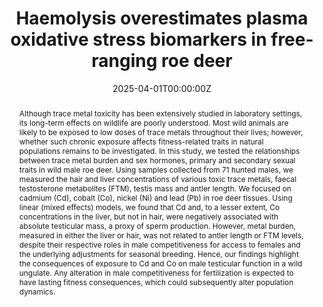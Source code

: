 ---
title: "Haemolysis overestimates plasma oxidative stress biomarkers in free-ranging roe deer"
authors:
- Pauline Vuarin
- Benjamin Rey
- admin
- François Débias
- Nadia Crini
- Renaud Scheifler
- Clémentine Fritsch
- Jean-François Lemaître
- Sonia Saïd
author_notes:
date: "2025-04-01T00:00:00Z"
doi: "https://doi.org/10.1016/j.envpol.2025.126825"

# Schedule page publish date (NOT publication's date).
publishDate: "2017-01-01T00:00:00Z"

# Publication type.
# Accepts a single type but formatted as a YAML list (for Hugo requirements).
# Enter a publication type from the CSL standard.
publication_types: ["article-journal"]

# Publication name and optional abbreviated publication name.
publication: "*Environmental Pollution* 383, 126825"
publication_short: ""

abstract: Although trace metal toxicity has been extensively studied in laboratory settings, its long-term effects on wildlife are poorly understood. Most wild animals are likely to be exposed to low doses of trace metals throughout their lives; however, whether such chronic exposure affects fitness-related traits in natural populations remains to be investigated. In this study, we tested the relationships between trace metal burden and sex hormones, primary and secondary sexual traits in wild male roe deer. Using samples collected from 71 hunted males, we measured the hair and liver concentrations of various toxic trace metals, faecal testosterone metabolites (FTM), testis mass and antler length. We focused on cadmium (Cd), cobalt (Co), nickel (Ni) and lead (Pb) in roe deer tissues. Using linear (mixed effects) models, we found that Cd and, to a lesser extent, Co concentrations in the liver, but not in hair, were negatively associated with absolute testicular mass, a proxy of sperm production. However, metal burden, measured in either the liver or hair, was not related to antler length or FTM levels, despite their respective roles in male competitiveness for access to females and the underlying adjustments for seasonal breeding. Hence, our findings highlight the consequences of exposure to Cd and Co on male testicular function in a wild ungulate. Any alteration in male competitiveness for fertilization is expected to have lasting fitness consequences, which could subsequently alter population dynamics.

# Summary. An optional shortened abstract.
summary: ''

tags:
- New articles
featured: false

# links:
# - name: ""
#   url: ""
url_pdf: 'https://pdf.sciencedirectassets.com/271833/1-s2.0-S0269749125X00178/1-s2.0-S0269749125011984/main.pdf?X-Amz-Security-Token=IQoJb3JpZ2luX2VjEK7%2F%2F%2F%2F%2F%2F%2F%2F%2F%2FwEaCXVzLWVhc3QtMSJIMEYCIQCQ%2FOCHfPp5xql%2BTsWVf%2BsPHbHLm7TI9R1srJI%2FXKnzbgIhAKFumYqZhebF295Ri3jh4SshxVKjuW2wAfD2Tb5GskSQKrIFCEcQBRoMMDU5MDAzNTQ2ODY1Igz%2Birx7ne1zWn0pycQqjwWSMm9KZ%2B032C%2BHdbwjoXcKHZXsMkkRw3iqsrdR1UpFVryvP0klGhWtEq7zT6y2jZVIXjKj%2F8PZp0LVL2Yn2LbqZvFakiSu%2Fz240PDHHY%2F7rCuuc3USnTPX5MwKRaNWnWV%2B7vtkxSYlVOai0NAw5g3DJ2bDLWc1eWJ%2BhkDlfMeVWfqHKWpceHO%2BRzADElXgwMBw0Az3%2F05qc6bGtBVJ4QxUwNGQ2Kdc7D5AX6O1IPaiUpizxvKjs9g9gHl%2FXxcpvqHF2XaxItknI%2BulwGI9U7eEFoVs%2FM730kZn%2BC5GIz5mI3HZG7%2Fu%2FJryc0Ud9RMC1bqdmV918tEzQBD4m%2FCwVcmiuaKvmNufC9GFpLaae0z%2B7EbhMe1APT8Guma0SdrhYqDOgTw%2BhQ7qHkJwmAVHeRVHa8FEJkj%2B%2F6USu3mq5nPsgXbqgjZP6Q3pcucBGfONkWZQH%2BghcBsBjUbLKVFaQpk5RbXu68TQprqDWUFfFeRDT34lY7X7%2Bg3p92FCBGxklrOdYQnalkJ3z8CGSeAhgaScQdkJ5FHTFXmI7GSKKbs4qv%2FDWPdE1N2LPqozmxm8H%2B270U9Mvj1uw29eTE5TuY11mBUPO7X1yFAvbyAQMKM6%2BnNQSE3ta9A1Vla%2B6VJTEegSnEIn1plo9Xhffv3%2B1858SM6KwEKzg0Bk5%2FBFf5oaJ4MNn56zMM7xtTVIRxA1wYW4IWNS6MlmjVm2V6FSwZZHqgSTzwep%2Fx4IoR90lXsRN%2Fs5kMVEOwbf3v%2F32jQccD9PabzU3HSRoUY1CqRlmGqtsL%2FSbO3ikRR8VqH2JcM6pWE3nrTQQKbNiEJbDL%2FYKvL4joJPlsoqDtPP48jjofYWCaDziiRluZtkgwt35XsvMPGf%2F8YGOrAB8xeRkUVX9IAV%2Bz2VFAuuPvvRajqK2gXT0z%2FPaWApztcjs53OHSe1ZRs5wnlh1cIckxlMxJGhlZmsvp6CyZ%2B%2F45btcSl4pxYT0DNnnDNMxIGox6WK0l1H5Vs2YWaXS%2B5ZxoJpvpPjkVYlMAwi%2B740Ssv51TbVwFzABgy16s64XeC5HJO8RLzo3JXBPPFXgiyhKU3sx4ZmP0BwA%2BN3A67G8EBxcosAnNRKmQB5VjTy6l4%3D&X-Amz-Algorithm=AWS4-HMAC-SHA256&X-Amz-Date=20251003T144011Z&X-Amz-SignedHeaders=host&X-Amz-Expires=300&X-Amz-Credential=ASIAQ3PHCVTYUYBDQVEL%2F20251003%2Fus-east-1%2Fs3%2Faws4_request&X-Amz-Signature=9b56b3529fbc6af587e46cef3dfae4e9db2b1c5679215490eb336c81f8145cc1&hash=94ff28fdbfe869fc0c2c3050327bf624debae2da664392f74b039be5a8215bb2&host=68042c943591013ac2b2430a89b270f6af2c76d8dfd086a07176afe7c76c2c61&pii=S0269749125011984&tid=spdf-7d64e7ab-633e-4a4b-a2a1-3e31bc188ce3&sid=d285d83d3a4a824c16993e5-f39bfd4dfb0bgxrqb&type=client&tsoh=d3d3LnNjaWVuY2VkaXJlY3QuY29t&rh=d3d3LnNjaWVuY2VkaXJlY3QuY29t&ua=1c165c5b570a5c56545b&rr=988d3179cda50078&cc=fr'
url_code: 'https://www.sciencedirect.com/science/article/pii/S0269749125011984?via%3Dihub'
url_dataset: ''
url_poster: ''
url_project: ''
url_slides: ''
url_source: ''
url_video: ''

# Featured image
# To use, add an image named `featured.jpg/png` to your page's folder. 
image:
  caption: ''
  focal_point: ""
  preview_only: false

# Associated Projects (optional).
#   Associate this publication with one or more of your projects.
#   Simply enter your project's folder or file name without extension.
#   E.g. `internal-project` references `content/project/internal-project/index.md`.
#   Otherwise, set `projects: []`.
projects: []

# Slides (optional).
#   Associate this publication with Markdown slides.
#   Simply enter your slide deck's filename without extension.
#   E.g. `slides: "example"` references `content/slides/example/index.md`.
#   Otherwise, set `slides: ""`.
slides: example
---